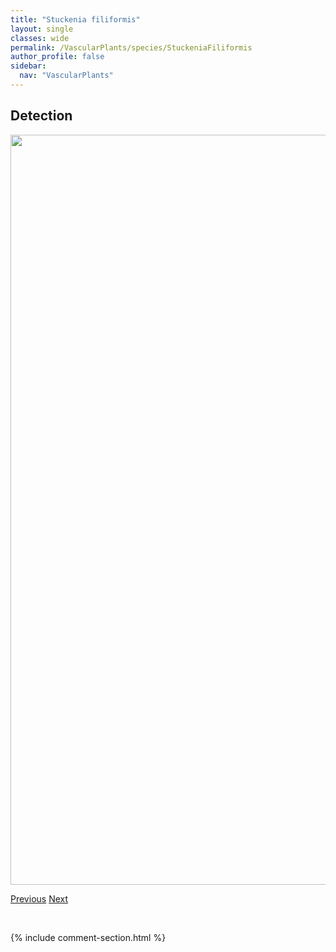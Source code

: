 ```yaml
---
title: "Stuckenia filiformis"
layout: single
classes: wide
permalink: /VascularPlants/species/StuckeniaFiliformis
author_profile: false
sidebar:
  nav: "VascularPlants"
---
```


<h2>Detection</h2>

<a href="https://drive.google.com/uc?export=view&id=1cRj7d5Eq6NOoMx1-DrHWtwgr67X1d0sV">
<img src="https://drive.google.com/uc?export=view&id=1cRj7d5Eq6NOoMx1-DrHWtwgr67X1d0sV" height = "1200" width = "800">
</a>


<a href="/DevelopmentWebsite/VascularPlants/species/StreptopusAmplexifolius" class="pagination--pager" title="Streptopus amplexifolius">Previous</a> <a href="/DevelopmentWebsite/VascularPlants/species/StuckeniaPectinata" class="pagination--pager" title="Stuckenia pectinata">Next</a>

<p>&nbsp;</p>

{% include comment-section.html %}
